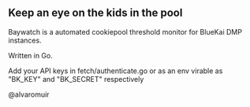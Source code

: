 ## Keep an eye on the kids in the pool
Baywatch is a automated cookiepool threshold monitor for BlueKai DMP instances.

Written in Go.

Add your API keys in fetch/authenticate.go or as an env virable as "BK_KEY" and
"BK_SECRET" respectively

@alvaromuir
